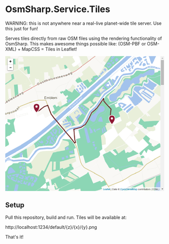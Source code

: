 OsmSharp.Service.Tiles
======================

WARNING: this is not anywhere near a real-live planet-wide tile server. Use this just for fun!

Serves tiles directly from raw OSM files using the rendering functionality of OsmSharp. This makes awesome things possible like: (OSM-PBF or OSM-XML) + MapCSS = Tiles in Leaflet!

<p>
	<img src="https://raw.githubusercontent.com/OsmSharp/OsmSharp.Service.Tiles/master/screenshots/osmsharp_tiles_leaflet.png" width="600"/>
</p>

Setup
-----

Pull this repository, build and run. Tiles will be available at:

http://localhost:1234/default/{z}/{x}/{y}.png

That's it!
